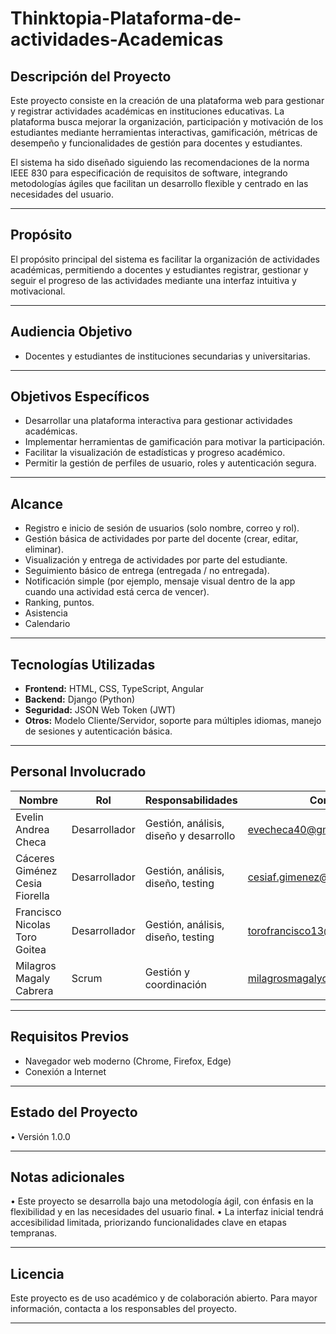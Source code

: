 # Thinktopia-Plataforma-de-actividades-Academicas

## Descripción del Proyecto
Este proyecto consiste en la creación de una plataforma web para gestionar y registrar actividades académicas en instituciones educativas. La plataforma busca mejorar la organización, participación y motivación de los estudiantes mediante herramientas interactivas, gamificación, métricas de desempeño y funcionalidades de gestión para docentes y estudiantes.

El sistema ha sido diseñado siguiendo las recomendaciones de la norma IEEE 830 para especificación de requisitos de software, integrando metodologías ágiles que facilitan un desarrollo flexible y centrado en las necesidades del usuario.

---

## Propósito
El propósito principal del sistema es facilitar la organización de actividades académicas, permitiendo a docentes y estudiantes registrar, gestionar y seguir el progreso de las actividades mediante una interfaz intuitiva y motivacional.

---

## Audiencia Objetivo
- Docentes y estudiantes de instituciones secundarias y universitarias.

---

## Objetivos Específicos
- Desarrollar una plataforma interactiva para gestionar actividades académicas.
- Implementar herramientas de gamificación para motivar la participación.
- Facilitar la visualización de estadísticas y progreso académico.
- Permitir la gestión de perfiles de usuario, roles y autenticación segura.

---

## Alcance
- Registro e inicio de sesión de usuarios (solo nombre, correo y rol).
- Gestión básica de actividades por parte del docente (crear, editar, eliminar).
- Visualización y entrega de actividades por parte del estudiante.
- Seguimiento básico de entrega (entregada / no entregada).
- Notificación simple (por ejemplo, mensaje visual dentro de la app cuando una actividad está cerca de vencer).
- Ranking, puntos.
- Asistencia
- Calendario

---

## Tecnologías Utilizadas
- **Frontend:** HTML, CSS, TypeScript, Angular
- **Backend:** Django (Python)
- **Seguridad:** JSON Web Token (JWT)
- **Otros:** Modelo Cliente/Servidor, soporte para múltiples idiomas, manejo de sesiones y autenticación básica.

---

## Personal Involucrado
| Nombre | Rol | Responsabilidades | Contacto |
|---------|-----|---------------------|----------|
| Evelin Andrea Checa | Desarrollador | Gestión, análisis, diseño y desarrollo | evecheca40@gmail.com |
| Cáceres Giménez Cesia Fiorella | Desarrollador | Gestión, análisis, diseño, testing | cesiaf.gimenez@gmail.com |
| Francisco Nicolas Toro Goitea | Desarrollador | Gestión, análisis, diseño, testing | torofrancisco13@gmail.com |
| Milagros Magaly Cabrera | Scrum | Gestión y coordinación | milagrosmagalycabrera@gmail.com |


---

## Requisitos Previos
- Navegador web moderno (Chrome, Firefox, Edge)
- Conexión a Internet

---

## Estado del Proyecto

•	Versión 1.0.0
________________________________________
## Notas adicionales

•	Este proyecto se desarrolla bajo una metodología ágil, con énfasis en la flexibilidad y en las necesidades del usuario final.
•	La interfaz inicial tendrá accesibilidad limitada, priorizando funcionalidades clave en etapas tempranas.
________________________________________
## Licencia
Este proyecto es de uso académico y de colaboración abierto. Para mayor información, contacta a los responsables del proyecto.
________________________________________



